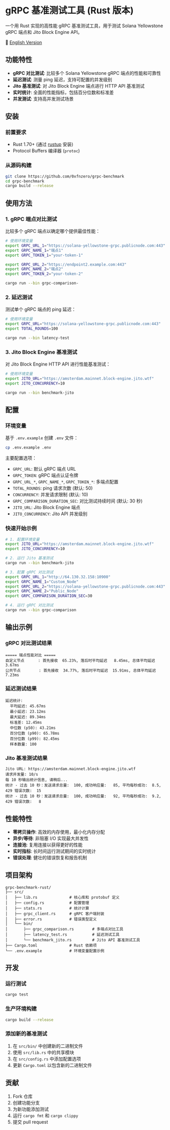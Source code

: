 # gRPC 基准测试工具 (Rust 版本)

一个用 Rust 实现的高性能 gRPC 基准测试工具，用于测试 Solana Yellowstone gRPC 端点和 Jito Block Engine API。

📖 [English Version](README-english.md)

## 功能特性

- **gRPC 对比测试**: 比较多个 Solana Yellowstone gRPC 端点的性能和可靠性
- **延迟测试**: 测量 ping 延迟，支持可配置的并发级别
- **Jito 基准测试**: 对 Jito Block Engine 端点进行 HTTP API 基准测试
- **实时统计**: 全面的性能指标，包括百分位数和标准差
- **并发测试**: 支持高并发测试场景

## 安装

### 前置要求

- Rust 1.70+ (通过 [rustup](https://rustup.rs/) 安装)
- Protocol Buffers 编译器 (`protoc`)

### 从源码构建

```bash
git clone https://github.com/0xfnzero/grpc-benchmark
cd grpc-benchmark
cargo build --release
```

## 使用方法

### 1. gRPC 端点对比测试

比较多个 gRPC 端点以确定哪个提供最佳性能：

```bash
# 使用环境变量
export GRPC_URL_1="https://solana-yellowstone-grpc.publicnode.com:443"
export GRPC_NAME_1="端点1"
export GRPC_TOKEN_1="your-token-1"

export GRPC_URL_2="https://endpoint2.example.com:443"
export GRPC_NAME_2="端点2"
export GRPC_TOKEN_2="your-token-2"

cargo run --bin grpc-comparison-
```

### 2. 延迟测试

测试单个 gRPC 端点的 ping 延迟：

```bash
# 使用环境变量
export GRPC_URL="https://solana-yellowstone-grpc.publicnode.com:443"
export TOTAL_ROUNDS=100

cargo run --bin latency-test
```

### 3. Jito Block Engine 基准测试

对 Jito Block Engine HTTP API 进行性能基准测试：

```bash
# 使用环境变量
export JITO_URL="https://amsterdam.mainnet.block-engine.jito.wtf"
export JITO_CONCURRENCY=10

cargo run --bin benchmark-jito
```

## 配置

### 环境变量

基于 `.env.example` 创建 `.env` 文件：

```bash
cp .env.example .env
```

主要配置选项：

- `GRPC_URL`: 默认 gRPC 端点 URL
- `GRPC_TOKEN`: gRPC 端点认证令牌
- `GRPC_URL_*`, `GRPC_NAME_*`, `GRPC_TOKEN_*`: 多端点配置
- `TOTAL_ROUNDS`: ping 请求次数 (默认: 50)
- `CONCURRENCY`: 并发请求限制 (默认: 10)
- `GRPC_COMPARISON_DURATION_SEC`: 对比测试持续时间 (默认: 30 秒)
- `JITO_URL`: Jito Block Engine 端点
- `JITO_CONCURRENCY`: Jito API 并发级别

### 快速开始示例

```bash
# 1. 配置环境变量
export JITO_URL="https://amsterdam.mainnet.block-engine.jito.wtf"
export JITO_CONCURRENCY=10

# 2. 运行 Jito 基准测试
cargo run --bin benchmark-jito

# 3. 配置 gRPC 对比测试
export GRPC_URL_1="http://64.130.32.158:10900"
export GRPC_NAME_1="Custom_Node"
export GRPC_URL_2="https://solana-yellowstone-grpc.publicnode.com:443"
export GRPC_NAME_2="Public_Node"
export GRPC_COMPARISON_DURATION_SEC=30

# 4. 运行 gRPC 对比测试
cargo run --bin grpc-comparison
```

## 输出示例

### gRPC 对比测试结果

```
===== 端点性能对比 =====
自定义节点      : 首先接收  65.23%, 落后时平均延迟   8.45ms, 总体平均延迟   3.67ms
公共节点        : 首先接收  34.77%, 落后时平均延迟  15.91ms, 总体平均延迟   7.23ms
```

### 延迟测试结果

```
延迟统计:
  平均延迟: 45.67ms
  最小延迟: 23.12ms
  最大延迟: 89.34ms
  标准差: 12.45ms
  中位数 (p50): 43.21ms
  百分位数 (p90): 65.78ms
  百分位数 (p99): 82.45ms
  样本数量: 100
```

### Jito 基准测试结果

```
Jito URL: https://amsterdam.mainnet.block-engine.jito.wtf
请求并发量: 10/s
每 10 秒输出统计信息, 请稍后...
统计 - 过去 10 秒：发送请求总量:  100, 成功响应量:   85, 平均每秒成功:  8.5, 429 错误次数:  15
统计 - 过去 10 秒：发送请求总量:  100, 成功响应量:   92, 平均每秒成功:  9.2, 429 错误次数:   8
```

## 性能特性

- **零拷贝操作**: 高效的内存使用，最小化内存分配
- **异步/等待**: 非阻塞 I/O 实现最大并发性
- **连接池**: 复用连接以获得更好的性能
- **实时指标**: 长时间运行测试期间的实时统计
- **错误处理**: 健壮的错误恢复和报告机制

## 项目架构

```
grpc-benchmark-rust/
├── src/
│   ├── lib.rs              # 核心库和 protobuf 定义
│   ├── config.rs           # 配置管理
│   ├── stats.rs            # 统计计算
│   ├── grpc_client.rs      # gRPC 客户端封装
│   ├── error.rs            # 错误类型定义
│   └── bin/
│       ├── grpc_comparison.rs        # 多端点对比工具
│       ├── latency_test.rs           # 延迟测试工具
│       └── benchmark_jito.rs         # Jito API 基准测试工具
├── Cargo.toml              # Rust 依赖项
└── .env.example            # 环境变量配置示例
```

## 开发

### 运行测试

```bash
cargo test
```

### 生产环境构建

```bash
cargo build --release
```

### 添加新的基准测试

1. 在 `src/bin/` 中创建新的二进制文件
2. 使用 `src/lib.rs` 中的共享模块
3. 在 `src/config.rs` 中添加配置选项
4. 更新 `Cargo.toml` 以包含新的二进制文件

## 贡献

1. Fork 仓库
2. 创建功能分支
3. 为新功能添加测试
4. 运行 `cargo fmt` 和 `cargo clippy`
5. 提交 pull request
